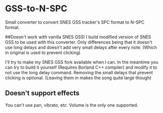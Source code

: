 # GSS-to-N-SPC
Small converter to convert SNES GSS tracker's SPC format to N-SPC format. 

##Doesn't work with vanilla SNES GSS!
I build modified version of SNES GSS to be used with this converter. Only differences being that it doesn't use long delays and doesn't add very small delays after every note. (Which in original is used to prevent clicking)

I'll try to make my SNES GSS fork available when I can. In the meantime you can try to build it yourself (Requires Borland C++ compiler) and modify it to not use the long delay command. Removing the small delays that prevent clicking is optional. (Leaving them in makes the song quite large though)

## Doesn't support effects
You can't use pan, vibrato, etc. Volume is the only one supported.
